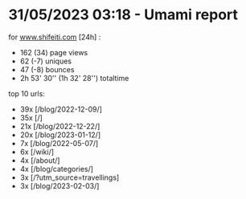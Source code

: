 # 31/05/2023 03:18 - Umami report
for www.shifeiti.com [24h] :

 - 162 (34) page views
 - 62 (-7) uniques
 - 47 (-8) bounces
 - 2h 53' 30'' (1h 32' 28'') totaltime


top 10 urls:
 - 39x [/blog/2022-12-09/]
 - 35x [/]
 - 21x [/blog/2022-12-22/]
 - 20x [/blog/2023-01-12/]
 - 7x [/blog/2022-05-07/]
 - 6x [/wiki/]
 - 4x [/about/]
 - 4x [/blog/categories/]
 - 3x [/?utm_source=travellings]
 - 3x [/blog/2023-02-03/]


